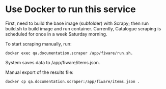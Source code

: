 # Use Docker to run this service


First, need to build the base image (subfolder) with Scrapy; then run build.sh to build image and run container.
Currently, Catalogue scraping is scheduled for once in a week Saturday morning.

To start scraping manually, run:

```docker exec qa.documentation.scraper /app/fiware/run.sh.```

System saves data to /app/fiware/items.json.

Manual export of the results file: 

```docker cp qa.documentation.scraper:/app/fiware/items.json .```


